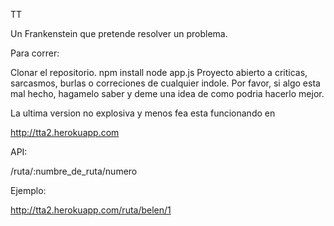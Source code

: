 TT

Un Frankenstein que pretende resolver un problema.

Para correr:

Clonar el repositorio.
npm install
node app.js
Proyecto abierto a criticas, sarcasmos, burlas o correciones de cualquier indole. 
Por favor, si algo esta mal hecho, hagamelo saber y deme una idea de como podria hacerlo mejor.

La ultima version no explosiva y menos fea esta funcionando en

http://tta2.herokuapp.com

API:

/ruta/:numbre_de_ruta/numero

Ejemplo:

http://tta2.herokuapp.com/ruta/belen/1